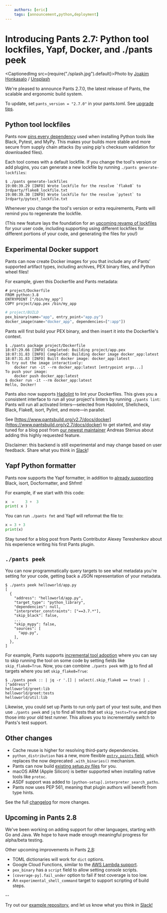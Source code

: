 ```yaml
---
    authors: [eric]
    tags: [announcement,python,deployment]
---
```


# Introducing Pants 2.7: Python tool lockfiles, Yapf, Docker, and ./pants peek

<CaptionedImg src={require("./splash.jpg").default}>Photo by [Joakim Honkasalo](https://unsplash.com/@jhonkasalo?utm_source=ghost&utm_medium=referral&utm_campaign=api-credit) / [Unsplash](https://unsplash.com/?utm_source=ghost&utm_medium=referral&utm_campaign=api-credit)</CaptionedImg>

<!--truncate-->

We're pleased to announce Pants 2.7.0, the latest release of Pants, the scalable and ergonomic build system.

To update, set `pants_version = "2.7.0"` in your pants.toml. See [upgrade tips](https://www.pantsbuild.org/docs/upgrade-tips).

## Python tool lockfiles

Pants now [pins every dependency](https://www.pantsbuild.org/v2.7/docs/python-third-party-dependencies#tool-lockfiles) used when installing Python tools like Black, Pytest, and MyPy. This makes your builds more stable and more secure from supply chain attacks (by using pip's checksum validation for downloaded files).

Each tool comes with a default lockfile. If you change the tool's version or add plugins, you can generate a new lockfile by running `./pants generate-lockfiles`:

```
$ ./pants generate-lockfiles
19:00:39.29 [INFO] Wrote lockfile for the resolve `flake8` to 3rdparty/flake8_lockfile.txt
19:00:39.30 [INFO] Wrote lockfile for the resolve `pytest` to 3rdparty/pytest_lockfile.txt
```

Whenever you change the tool's version or extra requirements, Pants will remind you to regenerate the lockfile.

(This new feature lays the foundation for an [upcoming revamp of lockfiles](https://github.com/pantsbuild/pants/issues/12314) for your user code, including supporting using different lockfiles for different portions of your code, and generating the files for you!)

## Experimental Docker support

Pants can now create Docker images for you that include any of Pants’ supported artifact types, including archives, PEX binary files, and Python wheel files!

For example, given this Dockerfile and Pants metadata:

```Docker
# project/Dockerfile
FROM python:3.8
ENTRYPOINT ["/bin/my_app"]
COPY project/app.pex /bin/my_app
```

```python
# project/BUILD
pex_binary(name="app", entry_point="app.py")
docker_image(name="docker_app", dependencies=[":app"])
```

Pants will first build your PEX binary, and then insert it into the Dockerfile's context.

```
$ ./pants package project/Dockerfile
18:07:29.66 [INFO] Completed: Building project/app.pex
18:07:31.83 [INFO] Completed: Building docker image docker_app:latest
18:07:31.83 [INFO] Built docker image: docker_app:latest
To try out the image interactively:
    docker run -it --rm docker_app:latest [entrypoint args...]
To push your image:
    docker push docker_app:latest
$ docker run -it --rm docker_app:latest
Hello, Docker!
```

Pants also now supports [Hadolint](https://github.com/hadolint/hadolint) to lint your Dockerfiles. This gives you a consistent interface to run all your project's linters by running `./pants lint`: Pants will run all activated linters—selected from Hadolint, Shellcheck, Black, Flake8, isort, Pylint, and more—in parallel.

See [https://www.pantsbuild.org/v2.7/docs/docker](https://www.pantsbuild.org/v2.7/docs/docker) to get started, and stay tuned for a blog post from [our newest maintainer](../2021-09-14-meet-our-newest-maintainer-andreas-stenius/index.md) Andreas Stenius about adding this highly requested feature.

Disclaimer: this backend is still experimental and may change based on user feedback. Share what you think in [Slack](https://www.pantsbuild.org/docs/getting-help)!

## Yapf Python formatter

Pants now supports the Yapf formatter, in addition to [already supporting](https://www.pantsbuild.org/v2.7/docs/python-linters-and-formatters) Black, isort, Docformatter, and Shfmt!

For example, if we start with this code:

```python
x  =     3 +  3
print( x )
```

You can run `./pants fmt` and Yapf will reformat the file to:

```python
x = 3 + 3
print(x)
```

Stay tuned for a blog post from Pants Contributor Alexey Tereshenkov about his experience writing his first Pants plugin.

## `./pants peek`

You can now programmatically query targets to see what metadata you're setting for your code, getting back a JSON representation of your metadata.

```
$ ./pants peek helloworld/app.py
[
  {
    "address": "helloworld/app.py",
    "target_type": "python_library",
    "dependencies": null,
    "interpreter_constraints": ["==3.7.*"],
    "skip_black": false,
    ...
    "skip_mypy": false,
    "sources": [
      "app.py",
    ],
  },
]
```

For example, Pants supports [incremental tool adoption](../2021-05-20-introducing-pants-2-5/index.md) where you can say to skip running the tool on some code by setting fields like `skip_flake8=True`. Now, you can combine `./pants peek` with [jq](https://stedolan.github.io/jq/) to find all targets where you set `skip_flake8=True`:

```
$ ./pants peek :: | jq -r '.[] | select(.skip_flake8 == true) | .["address"]'
helloworld/greet:lib
helloworld/greet:tests
helloworld/util:lib
```

Likewise, you could set up Pants to run only part of your test suite, and then use `./pants peek` and `jq` to find all tests that set `skip_tests=True` and pipe those into your old test runner. This allows you to incrementally switch to Pants's test support.

## Other changes

- Cache reuse is higher for resolving third-party dependencies.
- `python_distribution` has a new, more flexible [`entry_points` field](https://www.pantsbuild.org/v2.7/docs/python-distributions#using-a-generated-setuppy), which replaces the now deprecated `.with_binaries()` mechanism.
- Pants can now build [existing setup.py files](https://www.pantsbuild.org/v2.7/docs/python-distributions#using-an-existing-setuppy) for you.
- macOS ARM (Apple Silicon) is better supported when installing native tools like `protoc`.
- ASDF support was added to `[python-setup].interpreter_search_paths`.
- Pants now uses PEP 561, meaning that plugin authors will benefit from type hints.

See the full [changelog](https://github.com/pantsbuild/pants/blob/main/src/python/pants/notes/2.7.x.md) for more changes.

## Upcoming in Pants 2.8

We've been working on adding support for other languages, starting with Go and Java. We hope to have made enough meaningful progress for alpha/beta testing.

Other upcoming improvements in Pants [2.8](https://github.com/pantsbuild/pants/blob/main/src/python/pants/notes/2.8.x.md):

- TOML dictionaries will work for `dict` options.
- Google Cloud Functions, similar to the [AWS Lambda support](https://www.pantsbuild.org/v2.7/docs/awslambda-python).
- `pex_binary` has a `script` field to allow setting console scripts.
- `[coverage-py].fail_under` option to fail if test coverage is too low.
- An `experimental_shell_command` target to support scripting of build steps.

\--

Try out our [example repository](https://github.com/pantsbuild/example-python/), and let us know what you think in [Slack!](https://www.pantsbuild.org/docs/getting-help)
